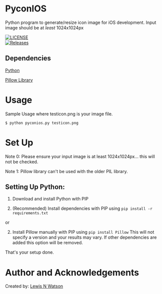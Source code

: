 # PyconIOS
Python program to generate/resize icon image for iOS development. Input image should be at *least* 1024x1024px

[![LICENSE](https://img.shields.io/github/license/lewiswatson55/PyconIOS.svg?style=flat-square)](https://github.com/lewiswatson55/PyconIOS/blob/master/LICENSE)
<br>
[![Releases](https://img.shields.io/github/release/lewiswatson55/PyconIOS/all.svg?style=flat-square)](https://github.com/lewiswatson55/PyconIOS/releases)

## Dependencies
  [Python](https://www.python.org/downloads/)

  [Pillow Library](https://python-pillow.org/)

# Usage
Sample Usage where testicon.png is your image file.

```
$ python pyconios.py testicon.png
```

# Set Up
  Note 0: Please ensure your input image is at least 1024x1024px... this will not be checked.

  Note 1: Pillow library can't be used with the older PIL library.

## Setting Up Python:
  1. Download and install Python with PIP

  2. (Recommended) Install dependencies with PIP using ``` pip install -r requirements.txt ```

  or

  2. Install Pillow manually with PIP using ``` pip install Pillow ```
  This will not specify a version and your results may vary. If other dependencies are added this option will be removed.

  That's your setup done.


# Author and Acknowledgements

  Created by: [Lewis N Watson](https://github.com/lewiswatson55/)
